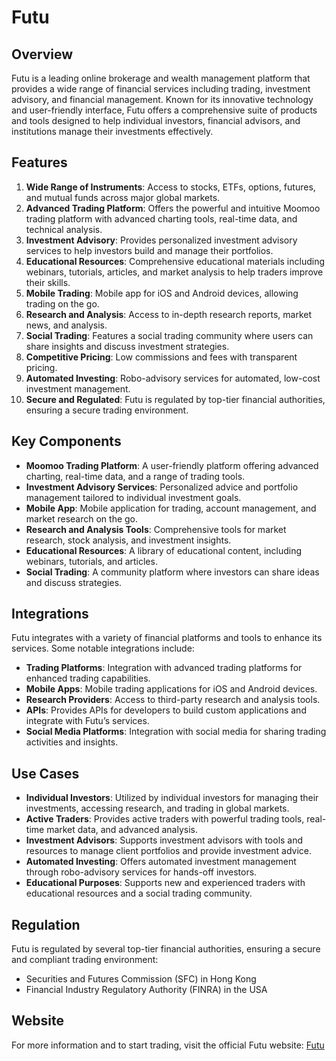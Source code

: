 ﻿# Futu

## Overview
Futu is a leading online brokerage and wealth management platform that provides a wide range of financial services including trading, investment advisory, and financial management. Known for its innovative technology and user-friendly interface, Futu offers a comprehensive suite of products and tools designed to help individual investors, financial advisors, and institutions manage their investments effectively.

## Features
1. **Wide Range of Instruments**: Access to stocks, ETFs, options, futures, and mutual funds across major global markets.
2. **Advanced Trading Platform**: Offers the powerful and intuitive Moomoo trading platform with advanced charting tools, real-time data, and technical analysis.
3. **Investment Advisory**: Provides personalized investment advisory services to help investors build and manage their portfolios.
4. **Educational Resources**: Comprehensive educational materials including webinars, tutorials, articles, and market analysis to help traders improve their skills.
5. **Mobile Trading**: Mobile app for iOS and Android devices, allowing trading on the go.
6. **Research and Analysis**: Access to in-depth research reports, market news, and analysis.
7. **Social Trading**: Features a social trading community where users can share insights and discuss investment strategies.
8. **Competitive Pricing**: Low commissions and fees with transparent pricing.
9. **Automated Investing**: Robo-advisory services for automated, low-cost investment management.
10. **Secure and Regulated**: Futu is regulated by top-tier financial authorities, ensuring a secure trading environment.

## Key Components
- **Moomoo Trading Platform**: A user-friendly platform offering advanced charting, real-time data, and a range of trading tools.
- **Investment Advisory Services**: Personalized advice and portfolio management tailored to individual investment goals.
- **Mobile App**: Mobile application for trading, account management, and market research on the go.
- **Research and Analysis Tools**: Comprehensive tools for market research, stock analysis, and investment insights.
- **Educational Resources**: A library of educational content, including webinars, tutorials, and articles.
- **Social Trading**: A community platform where investors can share ideas and discuss strategies.

## Integrations
Futu integrates with a variety of financial platforms and tools to enhance its services. Some notable integrations include:

- **Trading Platforms**: Integration with advanced trading platforms for enhanced trading capabilities.
- **Mobile Apps**: Mobile trading applications for iOS and Android devices.
- **Research Providers**: Access to third-party research and analysis tools.
- **APIs**: Provides APIs for developers to build custom applications and integrate with Futu’s services.
- **Social Media Platforms**: Integration with social media for sharing trading activities and insights.

## Use Cases
- **Individual Investors**: Utilized by individual investors for managing their investments, accessing research, and trading in global markets.
- **Active Traders**: Provides active traders with powerful trading tools, real-time market data, and advanced analysis.
- **Investment Advisors**: Supports investment advisors with tools and resources to manage client portfolios and provide investment advice.
- **Automated Investing**: Offers automated investment management through robo-advisory services for hands-off investors.
- **Educational Purposes**: Supports new and experienced traders with educational resources and a social trading community.

## Regulation
Futu is regulated by several top-tier financial authorities, ensuring a secure and compliant trading environment:
- Securities and Futures Commission (SFC) in Hong Kong
- Financial Industry Regulatory Authority (FINRA) in the USA

## Website
For more information and to start trading, visit the official Futu website: [Futu](https://www.futuholdings.com)